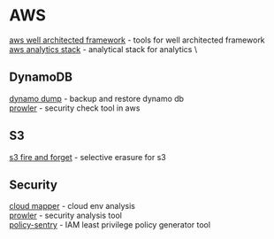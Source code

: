 # AWS

[aws well architected framework](https://github.com/awslabs/aws-well-architected-labs) - tools for well architected framework \
[aws analytics stack](https://github.com/aws-samples/aws-analytics-reference-architecture) - analytical stack for analytics \

## DynamoDB

[dynamo dump](https://github.com/bchew/dynamodump) - backup and restore dynamo db \
[prowler](https://github.com/toniblyx/prowler) - security check tool in aws

## S3
[s3 fire and forget](https://github.com/awslabs/amazon-s3-find-and-forget) - selective erasure for s3

## Security 

[cloud mapper](https://github.com/duo-labs/cloudmapper) - cloud env analysis \
[prowler](https://github.com/toniblyx/prowler) - security analysis tool \
[policy-sentry](https://github.com/salesforce/policy_sentry) - IAM least privilege policy generator tool

